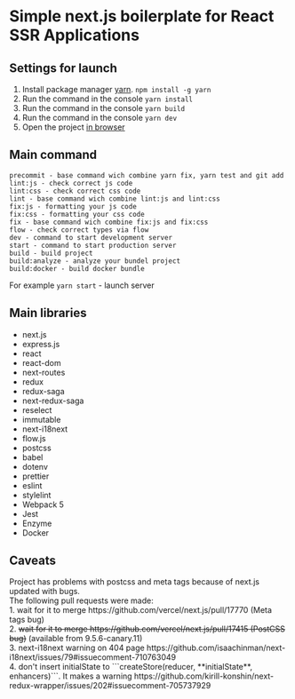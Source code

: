 <h1>Simple next.js boilerplate for React SSR Applications</h1>

Settings for launch
-----------------------------------

1. Install package manager [yarn](https://yarnpkg.com/).
```npm install -g yarn```
2. Run the command in the console ```yarn install```
3. Run the command in the console ```yarn build```
4. Run the command in the console ```yarn dev```
5. Open the project [in browser](http://localhost:3000)


Main command
-----------------------------------

```
precommit - base command wich combine yarn fix, yarn test and git add
lint:js - check correct js code
lint:css - check correct css code
lint - base command wich combine lint:js and lint:css
fix:js - formatting your js code
fix:css - formatting your css code
fix - base command wich combine fix:js and fix:css
flow - check correct types via flow
dev - command to start development server
start - command to start production server
build - build project
build:analyze - analyze your bundel project
build:docker - build docker bundle
```

For example ```yarn start``` - launch server

Main libraries
 -----------------------------------
- next.js
- express.js
- react
- react-dom
- next-routes
- redux
- redux-saga
- next-redux-saga
- reselect
- immutable
- next-i18next
- flow.js
- postcss
- babel
- dotenv
- prettier
- eslint
- stylelint
- Webpack 5
- Jest
- Enzyme
- Docker

<h2>Caveats</h2>
Project has problems with postcss and meta tags because of next.js updated with bugs.
<br>
The following pull requests were made:
<br>
1. wait for it to merge https://github.com/vercel/next.js/pull/17770 (Meta tags bug)
<br>
2. <strike>wait for it to merge https://github.com/vercel/next.js/pull/17415 (PostCSS bug)</strike> (available from 9.5.6-canary.11)
<br>
3. next-i18next warning on 404 page https://github.com/isaachinman/next-i18next/issues/79#issuecomment-710763049
<br>
4. don't insert initialState to ```createStore(reducer, **initialState**, enhancers)```. It makes a warning https://github.com/kirill-konshin/next-redux-wrapper/issues/202#issuecomment-705737929
